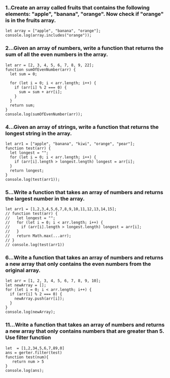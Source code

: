 ### 1..Create an array called fruits that contains the following elements: "apple", "banana", "orange". Now check if "orange" is in the fruits array.

```
let array = ["apple", "banana", "orange"];
console.log(array.includes("orange"));

```

### 2...Given an array of numbers, write a function that returns the sum of all the even numbers in the array.

```
let arr = [2, 3, 4, 5, 6, 7, 8, 9, 22];
function sumOfEvenNumber(arr) {
  let sum = 0;

  for (let i = 0; i < arr.length; i++) {
    if (arr[i] % 2 === 0) {
      sum = sum + arr[i];
    }
  }
  return sum;
}
console.log(sumOfEvenNumber(arr));

```

### 4...Given an array of strings, write a function that returns the longest string in the array.

```
let arr1 = ["apple", "banana", "kiwi", "orange", "pear"];
function test(arr) {
  let longest = "";
  for (let i = 0; i < arr.length; i++) {
    if (arr[i].length > longest.length) longest = arr[i];
  }
  return longest;
}
console.log(test(arr1));
```

### 5...Write a function that takes an array of numbers and returns the largest number in the array.

```
let arr1 = [1,2,3,4,5,6,7,8,9,10,11,12,13,14,15];
// function test(arr) {
//   let longest = "";
//   for (let i = 0; i < arr.length; i++) {
//     if (arr[i].length > longest.length) longest = arr[i];
//   }
//   return Math.max(...arr);
// }
// console.log(test(arr1))
```

### 6...Write a function that takes an array of numbers and returns a new array that only contains the even numbers from the original array.

```
let arr = [1, 2, 3, 4, 5, 6, 7, 8, 9, 10];
let newArray = [];
for (let i = 0; i < arr.length; i++) {
  if (arr[i] % 2 === 0) {
    newArray.push(arr[i]);
  }
}
console.log(newArray);
```

### 11...Write a function that takes an array of numbers and returns a new array that only contains numbers that are greater than 5. Use filter function

```
let  = [1,2,34,5,6,7,89,0]
ans = gerter.filter(test)
function test(num){
   return num > 5
}
console.log(ans);

```
